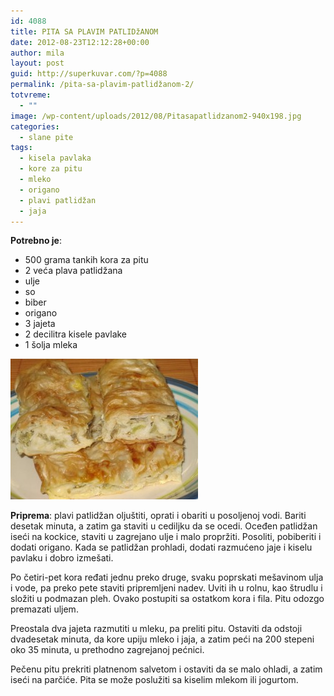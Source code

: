 ```yaml
---
id: 4088
title: PITA SA PLAVIM PATLIDžANOM
date: 2012-08-23T12:12:28+00:00
author: mila
layout: post
guid: http://superkuvar.com/?p=4088
permalink: /pita-sa-plavim-patlidžanom-2/
totvreme:
  - ""
image: /wp-content/uploads/2012/08/Pitasapatlidzanom2-940x198.jpg
categories:
  - slane pite
tags:
  - kisela pavlaka
  - kore za pitu
  - mleko
  - origano
  - plavi patlidžan
  - jaja
---
```

**Potrebno je**:

  * 500 grama tankih kora za pitu
  * 2 veća plava patlidžana
  * ulje
  * so
  * biber
  * origano
  * 3 jajeta
  * 2 decilitra kisele pavlake
  * 1 šolja mleka

<img class="alignnone size-medium wp-image-4089" title="Pitasapatlidzanom" src="/wp-content/uploads/2012/08/Pitasapatlidzanom2-300x225.jpg" alt="" width="300" height="225" /> 

**Priprema**: plavi patlidžan oljuštiti, oprati i obariti u posoljenoj vodi. Bariti desetak minuta, a zatim ga staviti u cediljku da se ocedi. Oceđen patlidžan iseći na kockice, staviti u zagrejano ulje i malo propržiti. Posoliti, pobiberiti i dodati origano. Kada se patlidžan prohladi, dodati razmućeno jaje i kiselu pavlaku i dobro izmešati.

Po četiri-pet kora ređati jednu preko druge, svaku poprskati mešavinom ulja i vode, pa preko pete staviti pripremljeni nadev. Uviti ih u rolnu, kao štrudlu i složiti u podmazan pleh. Ovako postupiti sa ostatkom kora i fila. Pitu odozgo premazati uljem.

Preostala dva jajeta razmutiti u mleku, pa preliti pitu. Ostaviti da odstoji dvadesetak minuta, da kore upiju mleko i jaja, a zatim peći na 200 stepeni oko 35 minuta, u prethodno zagrejanoj pećnici.

Pečenu pitu prekriti platnenom salvetom i ostaviti da se malo ohladi, a zatim iseći na parčiće. Pita se može poslužiti sa kiselim mlekom ili jogurtom.

&nbsp;